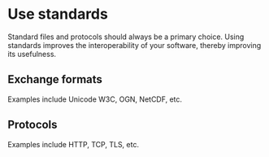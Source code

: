 # Use standards

Standard files and protocols should always be a primary choice. Using standards
improves the interoperability of your software, thereby improving its
usefulness.

## Exchange formats

Examples include Unicode W3C, OGN, NetCDF, etc.

## Protocols

Examples include HTTP, TCP, TLS, etc.
